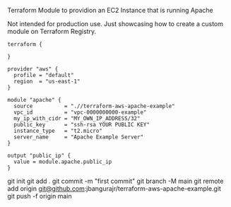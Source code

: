 Terraform Module to providion an EC2 Instance that is running Apache

Not intended for production use. Just showcasing how to create a custom module on Terraform Registry.

```hcl
terraform {

}

provider "aws" {
  profile = "default"
  region  = "us-east-1"
}

module "apache" {
  source          = ".//terraform-aws-apache-example"
  vpc_id          = "vpc-0000000000-example"
  my_ip_with_cidr = "MY_OWN_IP_ADDRESS/32"
  public_key      = "ssh-rsa YOUR PUBLIC KEY"
  instance_type   = "t2.micro"
  server_name     = "Apache Example Server"
}

output "public_ip" {
  value = module.apache.public_ip
}
```


git init
git add .
git commit -m "first commit"
git branch -M main
git remote add origin git@github.com:jbangurajr/terraform-aws-apache-example.git
git push -f origin main